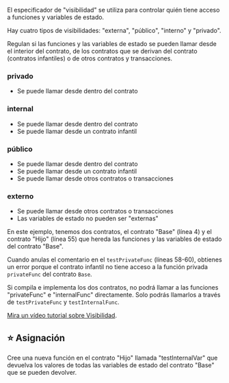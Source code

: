El especificador de "visibilidad" se utiliza para controlar quién tiene acceso a funciones y variables de estado.

Hay cuatro tipos de visibilidades: "externa", "público", "interno" y "privado".

Regulan si las funciones y las variables de estado se pueden llamar desde el interior del contrato, de los contratos que se derivan del contrato (contratos infantiles) o de otros contratos y transacciones.

### privado

- Se puede llamar desde dentro del contrato

### internal

- Se puede llamar desde dentro del contrato
- Se puede llamar desde un contrato infantil

### público

- Se puede llamar desde dentro del contrato
- Se puede llamar desde un contrato infantil
- Se puede llamar desde otros contratos o transacciones

### externo

- Se puede llamar desde otros contratos o transacciones
- Las variables de estado no pueden ser "externas"

En este ejemplo, tenemos dos contratos, el contrato "Base" (línea 4) y el contrato "Hijo" (línea 55) que hereda las funciones y las variables de estado del contrato "Base".

Cuando anulas el comentario en el `testPrivateFunc` (líneas 58-60), obtienes un error porque el contrato infantil no tiene acceso a la función privada `privateFunc` del contrato `Base`.

Si compila e implementa los dos contratos, no podrá llamar a las funciones "privateFunc" e "internalFunc" directamente. Solo podrás llamarlos a través de `testPrivateFunc` y `testInternalFunc`.

<a href="https://www.youtube.com/watch?v=NBzQVJ6OrrQ" target="_blank">Mira un vídeo tutorial sobre Visibilidad</a>.

## ⭐️ Asignación

Cree una nueva función en el contrato "Hijo" llamada "testInternalVar" que devuelva los valores de todas las variables de estado del contrato "Base" que se pueden devolver.
